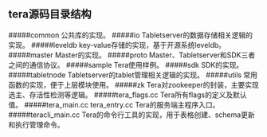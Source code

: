tera源码目录结构
----
#####common
    公共库的实现。
#####io
    Tabletserver的数据存储相关逻辑的实现。
#####leveldb
    key-value存储的实现，基于开源系统leveldb。
#####master
    Master的实现。
#####proto
    Master、Tabletserver和SDK三者之间的通信协议。
#####sample
    Tera使用样例。
#####sdk
    SDK的实现。
#####tabletnode
    Tabletserver的tablet管理相关逻辑的实现。
#####utils
    常用函数的实现，便于上层模块使用。
#####zk
    Tera对zookeeper的封装，主要实现选主、存活性检测等逻辑。
#####tera_flags.cc
    Tera所有flags的定义及默认值。
#####tera_main.cc  tera_entry.cc
    Tera的服务端主程序入口。
#####teracli_main.cc
    Tera的命令行工具的实现，用于表格创建、schema更新和执行管理命令。
    
